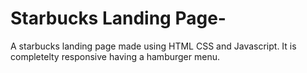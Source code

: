 # Starbucks Landing Page-
A starbucks landing page made using HTML CSS and Javascript.
It is completelty responsive having a hamburger menu.
